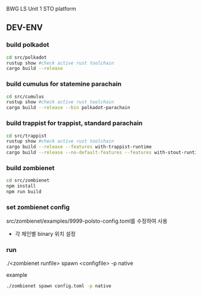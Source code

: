 BWG LS Unit 1
STO platform

## DEV-ENV
### build polkadot
```sh
cd src/polkadot
rustup show #check active rust toolchain
cargo build --release
```

### build cumulus for statemine parachain
```sh
cd src/cumulus
rustup show #check active rust toolchain
cargo build --release --bin polkadot-parachain
```

### build trappist for trappist, standard parachain
```sh
cd src/trappist
rustup show #check active rust toolchain
cargo build --release --features with-trappist-runtime
cargo build --release --no-default-features --features with-stout-runtime --target-dir target_stout
```

### build zombienet
```sh
cd src/zombienet
npm install
npm run build
```

### set zombienet config
src/zombienet/examples/9999-polsto-config.toml를 수정하여 사용
  - 각 체인별 binary 위치 설정

### run
./\<zombienet runfile> spawn \<configfile> -p native

example
```sh
./zombienet spawn config.toml -p native
```